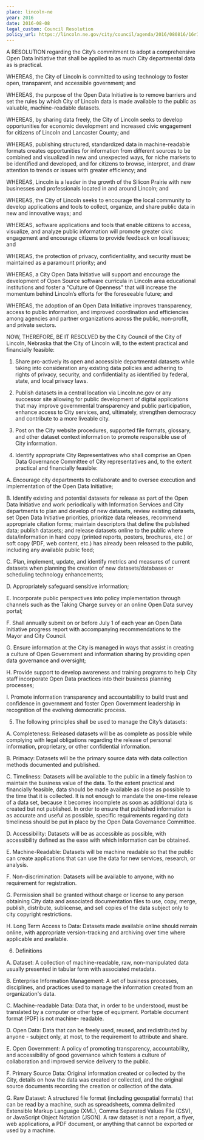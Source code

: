 ```yaml
---
place: lincoln-ne
year: 2016
date: 2016-08-08
legal_custom: Council Resolution
policy_url: https://lincoln.ne.gov/city/council/agenda/2016/080816/16r180.pdf
---
```


A RESOLUTION regarding the City’s commitment to adopt a comprehensive
Open Data Initiative that shall be applied to as much City departmental data as is
practical.

WHEREAS, the City of Lincoln is committed to using technology to foster open,
transparent, and accessible government; and

WHEREAS, the purpose of the Open Data Initiative is to remove barriers and set
the rules by which City of Lincoln data is made available to the public as valuable,
machine-readable datasets.

WHEREAS, by sharing data freely, the City of Lincoln seeks to develop
opportunities for economic development and increased civic engagement for citizens of
Lincoln and Lancaster County; and

WHEREAS, publishing structured, standardized data in machine-readable
formats creates opportunities for information from different sources to be combined and
visualized in new and unexpected ways, for niche markets to be identified and
developed, and for citizens to browse, interpret, and draw attention to trends or issues
with greater efficiency; and

WHEREAS, Lincoln is a leader in the growth of the Silicon Prairie with new
businesses and professionals located in and around Lincoln; and

WHEREAS, the City of Lincoln seeks to encourage the local community to
develop applications and tools to collect, organize, and share public data in new and
innovative ways; and 

WHEREAS, software applications and tools that enable citizens to access,
visualize, and analyze public information will promote greater civic engagement and
encourage citizens to provide feedback on local issues; and

WHEREAS, the protection of privacy, confidentiality, and security must be
maintained as a paramount priority; and

WHEREAS, a City Open Data Initiative will support and encourage the
development of Open Source software curricula in Lincoln area educational institutions
and foster a "Culture of Openness" that will increase the momentum behind Lincoln’s
efforts for the foreseeable future; and

WHEREAS, the adoption of an Open Data Initiative improves transparency,
access to public information, and improved coordination and efficiencies among
agencies and partner organizations across the public, non-profit, and private sectors.

NOW, THEREFORE, BE IT RESOLVED by the City Council of the City of
Lincoln, Nebraska that the City of Lincoln will, to the extent practical and financially
feasible:

1) Share pro-actively its open and accessible departmental datasets while
taking into consideration any existing data policies and adhering to rights
of privacy, security, and confidentiality as identified by federal, state, and
local privacy laws.

2) Publish datasets in a central location via Lincoln.ne.gov or any successor
site allowing for public development of digital applications that may
improve governmental transparency and public participation, enhance
access to City services, and, ultimately, strengthen democracy and
contribute to a more liveable city. 

3) Post on the City website procedures, supported file formats, glossary, and
other dataset context information to promote responsible use of City
information.

4) Identify appropriate City Representatives who shall comprise an Open
Data Governance Committee of City representatives and, to the extent
practical and financially feasible:

A. Encourage city departments to collaborate and to oversee
execution and implementation of the Open Data Initiative;

B. Identify existing and potential datasets for release as part of the
Open Data Initiative and work periodically with Information Services
and City departments to plan and develop of new datasets, review
existing datasets, set Open Data Initiative priorities, prioritize data
releases, recommend appropriate citation forms; maintain
descriptors that define the published data; publish datasets; and
release datasets online to the public where data/information in hard
copy (printed reports, posters, brochures, etc.) or soft copy (PDF,
web content, etc.) has already been released to the public,
including any available public feed;

C. Plan, implement, update, and identify metrics and measures of
current datasets when planning the creation of new
datasets/databases or scheduling technology enhancements;

D. Appropriately safeguard sensitive information; 

E. Incorporate public perspectives into policy implementation through
channels such as the Taking Charge survey or an online Open
Data survey portal;

F. Shall annually submit on or before July 1 of each year an Open
Data Initiative progress report with accompanying
recommendations to the Mayor and City Council.

G. Ensure information at the City is managed in ways that assist in
creating a culture of Open Government and information sharing by
providing open data governance and oversight;

H. Provide support to develop awareness and training programs to
help City staff incorporate Open Data practices into their business
planning processes;

I. Promote information transparency and accountability to build trust
and confidence in government and foster Open Government
leadership in recognition of the evolving democratic process.

5) The following principles shall be used to manage the City’s datasets:

A. Completeness: Released datasets will be as complete as possible
while complying with legal obligations regarding the release of
personal information, proprietary, or other confidential information.

B. Primacy: Datasets will be the primary source data with data
collection methods documented and published.

C. Timeliness: Datasets will be available to the public in a timely
fashion to maintain the business value of the data. To the extent
practical and financially feasible, data should be made available as 
close as possible to the time that it is collected. It is not enough to
mandate the one-time release of a data set, because it becomes
incomplete as soon as additional data is created but not published.
In order to ensure that published information is as accurate and
useful as possible, specific requirements regarding data timeliness
should be put in place by the Open Data Governance Committee.

D. Accessibility: Datasets will be as accessible as possible, with
accessibility defined as the ease with which information can be
obtained.

E. Machine-Readable: Datasets will be machine readable so that the
public can create applications that can use the data for new
services, research, or analysis.

F. Non-discrimination: Datasets will be available to anyone, with no
requirement for registration.

G. Permission shall be granted without charge or license to any
person obtaining City data and associated documentation files to
use, copy, merge, publish, distribute, sublicense, and sell copies of
the data subject only to city copyright restrictions.

H. Long Term Access to Data: Datasets made available online should
remain online, with appropriate version-tracking and archiving over
time where applicable and available.

6) Definitions

A. Dataset: A collection of machine-readable, raw, non-manipulated
data usually presented in tabular form with associated metadata. 

B. Enterprise Information Management: A set of business processes,
disciplines, and practices used to manage the information created
from an organization's data.

C. Machine-readable Data: Data that, in order to be understood, must
be translated by a computer or other type of equipment. Portable
document format (PDF) is not machine- readable.

D. Open Data: Data that can be freely used, reused, and redistributed
by anyone - subject only, at most, to the requirement to attribute
and share.

E. Open Government: A policy of promoting transparency,
accountability, and accessibility of good governance which fosters a
culture of collaboration and improved service delivery to the public.

F. Primary Source Data: Original information created or collected by
the City, details on how the data was created or collected, and the
original source documents recording the creation or collection of
the data.

G. Raw Dataset: A structured file format (including geospatial formats)
that can be read by a machine, such as spreadsheets, comma
delimited Extensible Markup Language (XML), Comma Separated
Values File (CSV), or JavaScript Object Notation (JSON). A raw
dataset is not a report, a flyer, web applications, a PDF document,
or anything that cannot be exported or used by a machine. 
